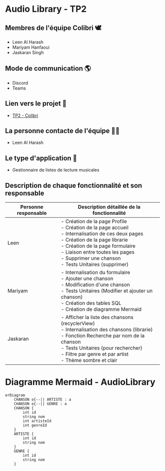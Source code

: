 # Audio Library - TP2 

## Membres de l'équipe Colibri 🕊
- Leen Al Harash
- Mariyam Hanfaoui
- Jaskaran Singh

## Mode de communication 🌎
- Discord
- Teams

## Lien vers le projet 🔗
- [TP2 - Colibri](https://git.dti.crosemont.quebec/lal/tp2-colibri)

## La personne contacte de l'équipe 🙎‍♀️
- Leen Al Harash

## Le type d'application 📱
- Gestionnaire de listes de lecture musicales

## Description de chaque fonctionnalité et son responsable 
| Personne responsable | Description détaillée de la fonctionnalité |
| ------------- | ------------- |
| Leen | - Création de la page Profile<br/> - Création de la page accueil<br /> - Internalisation de ces deux pages<br/> - Création de la page librarie<br /> - Création de la page formulaire<br/> - Liaison entre toutes les pages<br/> - Supprimer une chanson<br /> - Tests Unitaires (supprimer)|
| Mariyam |  - Internalisation du formulaire<br /> - Ajouter une chanson <br/> - Modification d'une chanson<br /> - Tests Unitaires (Modifier et ajouter un chanson)<br /> - Création des tables SQL<br/> - Création de diagramme Mermaid|
| Jaskaran | - Afficher la liste des chansons (recyclerView)<br /> - Internalisation des chansons (librarie)<br /> - Fonction Recherche par nom de la chanson<br />  - Tests Unitaires (pour rechercher)<br /> - Filtre par genre et par artist<br /> - Thème sombre et clair|

# Diagramme Mermaid - AudioLibrary

````mermaid
erDiagram
    CHANSON o{--|| ARTISTE : a
    CHANSON o{--|| GENRE : a
    CHANSON {
        int id
        string nom
        int artisteId
        int genreId
    }
    ARTISTE {
        int id
        string nom
    }
    GENRE { 
        int id
        string nom
    }
````